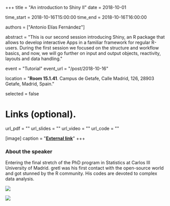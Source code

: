 +++
title = "An introduction to Shiny II"
date = 2018-10-01

time_start = 2018-10-16T15:00:00
time_end = 2018-10-16T16:00:00

authors = ["Antonio Elías Fernández"]

abstract = "This is our second session introducing Shiny, an R package that allows to develop interactive Apps in a familiar framework for regular R-users. During the first session we focused on the structure and workflow basics, and now, we will go further on input and output objects, reactivity, layouts and data handling."

event = "Tutorial"
event_url = "/post/2018-10-16"

location = "**Room 15.1.41**. Campus de Getafe, Calle Madrid, 126, 28903 Getafe, Madrid, Spain."

selected = false

# Links (optional).
url_pdf = ""
url_slides = ""
url_video = ""
url_code = ""

[image]
  caption = "[**External link**](https://www.linkedin.com/in/antonio-el%C3%ADas-fern%C3%A1ndez-656ab495/)"
+++

### About the speaker

Entering the final stretch of the PhD program in Statistics at Carlos III University of Madrid. gretl was his first contact with the open-source world and got stunned by the R community. His codes are devoted to complex data analysis.

![](/img/sessions/2018-10-16-1.jpg)

![](/img/sessions/2018-10-16-2.jpg)
